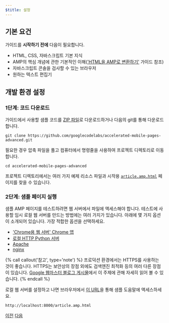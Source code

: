 ```yaml
---
$title: 설정
---
```


## 기본 요건

가이드를 **시작하기 전에** 다음이 필요합니다.

- HTML, CSS, 자바스크립트 기본 지식
- AMP의 핵심 개념에 관한 기본적인 이해(['HTML을 AMP로 변환하기'](/ko/docs/fundamentals/converting.html) 가이드 참조)
- 자바스크립트 콘솔을 검사할 수 있는 브라우저
- 원하는 텍스트 편집기

## 개발 환경 설정

### 1단계: 코드 다운로드

가이드에서 사용할 샘플 코드를 [ZIP 파일](https://github.com/googlecodelabs/accelerated-mobile-pages-advanced/archive/master.zip)로 다운로드하거나 다음의 git를 통해 다운로드합니다.

```shell
git clone https://github.com/googlecodelabs/accelerated-mobile-pages-advanced.git
```

필요한 경우 압축 파일을 풀고 컴퓨터에서 명령줄을 사용하여 프로젝트 디렉토리로 이동합니다. 

```shell
cd accelerated-mobile-pages-advanced
```

프로젝트 디렉토리에서는 여러 가지 예제 리소스 파일과 시작용 [`article.amp.html`](https://github.com/googlecodelabs/accelerated-mobile-pages-advanced/blob/master/article.amp.html) 페이지를 찾을 수 있습니다.

### 2단계: 샘플 페이지 실행

샘플 AMP 페이지를 테스트하려면 웹 서버에서 파일에 액세스해야 합니다. 테스트에 사용할 임시 로컬 웹 서버를 만드는 방법에는 여러 가지가 있습니다.  아래에 몇 가지 옵션이 소개되어 있습니다. 가장 적합한 옵션을 선택하세요.

- ['Chrome용 웹 서버' Chrome 앱](https://chrome.google.com/webstore/detail/web-server-for-chrome/ofhbbkphhbklhfoeikjpcbhemlocgigb)
- [로컬 HTTP Python 서버](https://developer.mozilla.org/en-US/docs/Learn/Common_questions/set_up_a_local_testing_server#Running_a_simple_local_HTTP_server)
- [Apache](https://httpd.apache.org/docs/2.4/getting-started.html)
- [nginx](http://nginx.org/)

{% call callout('참고', type='note') %}
프로덕션 환경에서는 HTTPS를 사용하는 것이 좋습니다. HTTPS는 보안상의 장점 외에도 검색엔진 최적화 등의 여러 다른 장점이 있습니다. [Google 웹마스터 블로그 게시물](https://webmasters.googleblog.com/2014/08/https-as-ranking-signal.html)에서 이 주제에 관해 자세히 읽어 볼 수 있습니다.
{% endcall %}

로컬 웹 서버를 설정하고 나면 브라우저에서 [이 URL](http://localhost:8000/article.amp.html)을 통해 샘플 도움말에 액세스하세요.

```text
http://localhost:8000/article.amp.html
```

<div class="prev-next-buttons">
  <a class="button prev-button" href="/ko/docs/fundamentals/add_advanced.html"><span class="arrow-prev">이전</span></a>
  <a class="button next-button" href="/ko/docs/fundamentals/add_advanced/review_code.html"><span class="arrow-next">다음</span></a>
</div>
